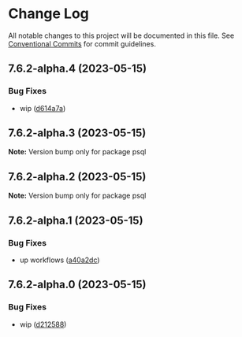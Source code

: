 # Change Log

All notable changes to this project will be documented in this file.
See [Conventional Commits](https://conventionalcommits.org) for commit guidelines.

## 7.6.2-alpha.4 (2023-05-15)


### Bug Fixes

* wip ([d614a7a](https://github.com/SocialGouv/docker/commit/d614a7a3c19886fecebad3702891d92f50319616))





## 7.6.2-alpha.3 (2023-05-15)

**Note:** Version bump only for package psql





## 7.6.2-alpha.2 (2023-05-15)

**Note:** Version bump only for package psql





## 7.6.2-alpha.1 (2023-05-15)


### Bug Fixes

* up workflows ([a40a2dc](https://github.com/SocialGouv/docker/commit/a40a2dc58996f8b08a8dd58f4af94c11404120ba))





## 7.6.2-alpha.0 (2023-05-15)


### Bug Fixes

* wip ([d212588](https://github.com/SocialGouv/docker/commit/d212588d02c022d92a1a76a11217ba8d176a0ca9))

